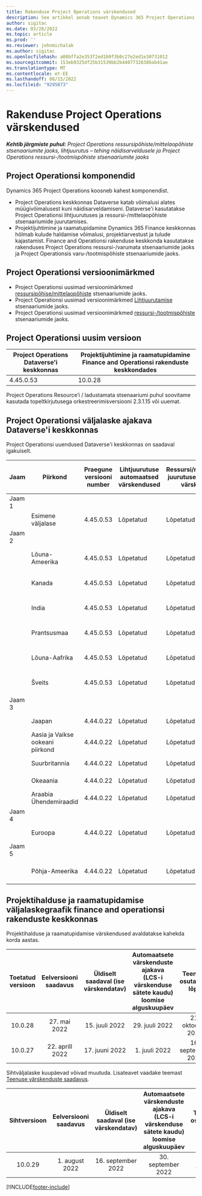 ```yaml
---
title: Rakenduse Project Operations värskendused
description: See artikkel annab teavet Dynamics 365 Project Operations.
author: sigitac
ms.date: 03/28/2022
ms.topic: article
ms.prod: ''
ms.reviewer: johnmichalak
ms.author: sigitac
ms.openlocfilehash: a08bffa2e353f2ed1b9f3b0c27e2ed1e30731012
ms.sourcegitcommit: 153eb9325df25b31539bb2b44077326386ab41ae
ms.translationtype: MT
ms.contentlocale: et-EE
ms.lasthandoff: 08/15/2022
ms.locfileid: "9295873"
---
```

# <a name="project-operations-updates"></a>Rakenduse Project Operations värskendused

_**Kehtib järgmiste puhul:** Project Operations ressursipõhiste/mittelaopõhiste stsenaariumite jaoks, lihtjuurutus – tehing näidisarveldusele ja Project Operations ressursi-/tootmispõhiste stsenaariumite jaoks_



## <a name="project-operations-components"></a>Project Operationsi komponendid

Dynamics 365 Project Operations koosneb kahest komponendist.

- Project Operations keskkonnas Dataverse katab võimalusi alates müügivõimalusest kuni näidisarveldamiseni. Dataverse'i kasutatakse Project Operationsi lihtjuurutuses ja ressursi-/mittelaopõhiste stsenaariumide juurutamises.
- Projektijuhtimine ja raamatupidamine Dynamics 365 Finance keskkonnas hõlmab kulude haldamise võimalusi, projektiarvestust ja tulude kajastamist. Finance and Operationsi rakenduse keskkonda kasutatakse rakenduses Project Operations ressursi-/varumata stsenaariumide jaoks ja Project Operationsis varu-/tootmispõhiste stsenaariumide jaoks.

## <a name="project-operations-release-notes"></a>Project Operationsi versioonimärkmed
- Project Operationsi uusimad versioonimärkmed [ressursipõhise/mittelaopõhiste](whats-new-july-2022-resource-based.md) stsenaariumide jaoks.
- Project Operationsi uusimad versioonimärkmed [Lihtjuurutamise](../pro/whats-new/whats-new-july-2022-lite.md) stsenaariumide jaoks.
- Project Operationsi uusimad versioonimärkmed [ ressursi-/tootmispõhiste](../prod-pma/whats-new/whats-new-jul-2022-stocked.md) stsenaariumide jaoks.

## <a name="project-operations-latest-version"></a>Project Operationsi uusim versioon

| Project Operations Dataverse'i keskkonnas | Projektijuhtimine ja raamatupidamine Finance and Operationsi rakenduste keskkondades | 
| --- | --- |
| 4.45.0.53 | 10.0.28 |

Project Operations Resource’i / ladustamata stsenaariumi puhul soovitame kasutada topeltkirjutusega orkestreerimisversiooni 2.3.1.15 või uuemat.

## <a name="release-schedule-for-project-operations-on-dataverse-environment"></a>Project Operationsi väljalaske ajakava Dataverse'i keskkonnas

Project Operationsi uuendused Dataverse'i keskkonnas on saadaval igakuiselt. 

| Jaam | Piirkond | Praegune versiooni number | Lihtjuurutuse automaatsed värskendused | Ressursi/mitteloapõhise juurutuse automaatsed värskendused | Järgmise versiooni number | Järgmine versioon üldiselt saadaval |
|-----------|-----------------------|-----------------|--------------------|---------------------|---------------------|---------------------|
| Jaam 1 |   &nbsp;              |    &nbsp;       | &nbsp;             |      &nbsp;         |      &nbsp;         |      &nbsp;         |
|   &nbsp;  | Esimene väljalase         |  4.45.0.53      | Lõpetatud           | Lõpetatud            | TBD                 | 26. august 2022       |
| Jaam 2 |   &nbsp;              |    &nbsp;       | &nbsp;             |      &nbsp;         |      &nbsp;         |      &nbsp;         |
|   &nbsp;  | Lõuna-Ameerika         |  4.45.0.53      | Lõpetatud           | Lõpetatud            | TBD                 | 02. september 2022       |
|   &nbsp;  | Kanada                |  4.45.0.53      | Lõpetatud           | Lõpetatud            | TBD                 | 02. september 2022       |
|   &nbsp;  | India                 |  4.45.0.53      | Lõpetatud           | Lõpetatud            | TBD                 | 02. september 2022       |
|   &nbsp;  | Prantsusmaa                |  4.45.0.53      | Lõpetatud           | Lõpetatud            | TBD                 | 02. september 2022       |
|   &nbsp;  | Lõuna-Aafrika          |  4.45.0.53      | Lõpetatud           | Lõpetatud            | TBD                 | 02. september 2022       |
|   &nbsp;  | Šveits           |  4.45.0.53      | Lõpetatud           | Lõpetatud            | TBD                 | 02. september 2022       |
| Jaam 3 |      &nbsp;           |     &nbsp;      |     &nbsp;         |      &nbsp;         |      &nbsp;         |      &nbsp;         |
|   &nbsp;  | Jaapan                 |  4.44.0.22      | Lõpetatud      | Lõpetatud       | 4.45.0.53                 | 19. august 2022       |
|   &nbsp;  | Aasia ja Vaikse ookeani piirkond          |  4.44.0.22      | Lõpetatud      | Lõpetatud       | 4.45.0.53                 | 19. august 2022       |
|   &nbsp;  | Suurbritannia         |  4.44.0.22      | Lõpetatud      | Lõpetatud       | 4.45.0.53                 | 19. august 2022       |
|   &nbsp;  | Okeaania               |  4.44.0.22      | Lõpetatud      | Lõpetatud       | 4.45.0.53                 | 19. august 2022       |
|   &nbsp;  | Araabia Ühendemiraadid  |  4.44.0.22      | Lõpetatud      | Lõpetatud       | 4.45.0.53                 | 19. august 2022       |
| Jaam 4 |     &nbsp;            |     &nbsp;      |     &nbsp;         |      &nbsp;         |      &nbsp;         |      &nbsp;         |
|   &nbsp;  | Euroopa                |  4.44.0.22      | Lõpetatud           | Lõpetatud            | 4.45.0.53           | 26. august 2022       |
| Jaam 5 |     &nbsp;            |     &nbsp;      |     &nbsp;         |      &nbsp;         |      &nbsp;         |      &nbsp;         |
|   &nbsp;  | Põhja-Ameerika         |  4.44.0.22      | Lõpetatud           | Lõpetatud            | 4.45.0.53           | 02. september 2022       |

## <a name="release-schedule-for-project-management-and-accounting-in-the-finance-and-operations-apps-environment"></a>Projektihalduse ja raamatupidamise väljalaskegraafik finance and operationsi rakenduste keskkonnas

Projektihalduse ja raamatupidamise värskendused avaldatakse kahekda korda aastas.

|Toetatud versioon| Eelversiooni saadavus | Üldiselt saadaval (ise värskendatav) | Automaatsete värskenduste ajakava (LCS-i värskenduse sätete kaudu) loomise alguskuupäev |   Teenuse osutamise lõpp   |
|:---------------:|:---------------------------:|:---------------------------------:|:--------------------------------------------------------------------:|:------------------:|
|     10.0.28     |      27. mai 2022           |        15. juuli 2022              |                          29. juuli 2022                               | 21. oktoober 2022   |
|     10.0.27     |      22. aprill 2022         |        17. juuni 2022              |                          1. juuli 2022                                | 16. september 2022 |

Sihtväljalaske kuupäevad võivad muutuda. Lisateavet vaadake teemast [Teenuse värskenduste saadavus](/dynamics365/fin-ops-core/fin-ops/get-started/public-preview-releases?toc=%2fdynamics365%2ffinance%2ftoc.json).

|Sihtversioon | Eelversiooni saadavus | Üldiselt saadaval (ise värskendatav) | Automaatsete värskenduste ajakava (LCS-i värskenduse sätete kaudu) loomise alguskuupäev |   Teenuse osutamise lõpp   |
|:---------------:|:---------------------------:|:---------------------------------:|:--------------------------------------------------------------------:|:------------------:|
|     10.0.29     |      1. august 2022         |       16. september 2022          |                        30. september 2022                            | 13. jaanuar 2023   |

[!INCLUDE[footer-include](../includes/footer-banner.md)]
